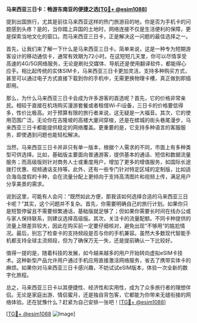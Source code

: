 **马来西亚三日卡：畅游东南亚的便捷之选[[TG💪+ @esim1088](https://t.me/s/esim1088)]**

提到出国旅行，尤其是前往马来西亚这样的热门旅游目的地，你是否为手机卡的问题感到头疼？是的，当你踏上异国的土地时，网络连接不仅是生活便利的保障，更是探索当地文化的窗口。而马来西亚三日卡，正是解决这一问题的最佳选择之一。

首先，让我们来了解一下什么是马来西亚三日卡。简单来说，这是一种专为短期游客设计的移动通信卡，通常有效期为72小时。在这短短几天里，你可以尽情享受高速的4G/5G网络服务，无论是刷社交媒体、导航还是使用翻译软件，都能得心应手。相比起传统的实体SIM卡，马来西亚三日卡更加灵活，支持多种购买方式，甚至可以通过电子方式直接下载到你的手机中，无需更换物理卡槽，真正做到即插即用。

那么，为什么马来西亚三日卡会成为许多游客的首选呢？首先，它的价格非常亲民。相较于直接在机场购买漫游套餐或者租借Wi-Fi设备，三日卡的价格要低得多，性价比极高。对于预算有限的旅行者来说，这无疑是一大福音。其次，它的使用范围广泛。无论你在吉隆坡的高楼大厦间穿梭，还是在槟城的街头巷尾漫步，马来西亚三日卡都能提供稳定的网络覆盖。更重要的是，它支持多种语言的客服服务，即使遇到问题也能轻松解决。

当然，马来西亚三日卡并非只有单一版本，根据个人需求的不同，市面上有多种类型可供选择。比如，基础版主要面向普通游客，提供基本的通话、短信和数据流量服务；而高级版则针对商务人士或重度用户，增加了更多的增值服务，如国际长途拨打优惠、视频通话支持等。此外，还有一些专门针对特定区域的定制版，比如适合海岛度假的卡种，会在流量分配上更倾向于支持高清图片和视频上传，满足用户分享美景的需求。

说到这里，可能有人会问：“既然如此方便，那我该如何选择合适的马来西亚三日卡呢？”其实，这个问题并不复杂。首先，你需要明确自己的旅行计划。如果你只是短暂停留且不需要频繁通话，基础版就足够了；但如果你需要长时间在线办公或与家人保持联系，则建议选择高级版。其次，关注卡的流量配额。不同卡种提供的流量上限差异较大，因此在购买前一定要仔细核对，避免出现“不够用”的尴尬情况。最后，别忘了检查卡的支持频段是否与你的手机兼容。虽然大多数现代智能手机都支持全球主流频段，但为了确保万无一失，还是提前确认一下比较好。

值得一提的是，随着科技的发展，如今越来越多的用户开始转向虚拟eSIM卡技术。这种新型产品允许用户通过手机应用直接激活网络服务，省去了携带实体卡的麻烦。如果你对马来西亚三日卡感兴趣，不妨试试eSIM版本，体验一次全新的数字化旅程。

总之，马来西亚三日卡以其便捷性、经济性和实用性，成为了众多旅行者的理想伴侣。无论是家庭出游、情侣蜜月，还是独自背包客，它都能为你带来无缝衔接的网络体验。还在犹豫什么？赶紧为自己安排一张吧！[[TG💪+ @esim1088](https://t.me/s/esim1088)]

[[TG💪+ @esim1088](https://t.me/s/esim1088) ![Image](https://i.postimg.cc/4NQfJmqS/Snipaste-2025-05-13-00-14-12.png)]
